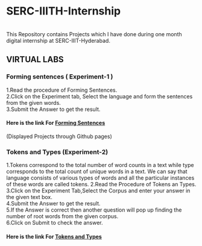 # SERC-IIITH-Internship
<br>
This Repository contains Projects which I have done during one month digital internship at SERC-IIIT-Hyderabad.

##  VIRTUAL LABS
### Forming sentences ( Experiment-1 )
   1.Read the procedure of Forming Sentences. <br>
   2.Click on the Experiment tab, Select the language and form the sentences from the given words.<br>
   3.Submit the Answer to get the result.<br>
   
 #### Here is the link For [Forming Sentences](https://shamshadshaik44.github.io/SERC-IIITH-Internship/Codes/index.html)<br>
(Displayed Projects through Github pages)
### Tokens and Types (Experiment-2)
   1.Tokens correspond to the total number of word counts in a text while type corresponds to the total count of unique words in a text. We can say that language      consists of various types of words and all the particular instances of these words are called tokens.
   2.Read the Procedure of Tokens an Types.<br>
   3.Click on the Experiment Tab,Select the Corpus and enter your answer in the given text box.<br>
   4.Submit the Answer to get the result.<br>
   5.If the Answer is correct then another question will pop up finding the number of root words from the given corpus.<br>
   6.Click on Submit to check the answer.<br>
   #### Here is the link For [Tokens and Types](https://shamshadshaik44.github.io/SERC-IIITH-Internship/Codes/index2.html)
  
 
